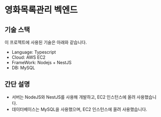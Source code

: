 # 영화목록관리 벡엔드

## 기술 스택

이 프로젝트에 사용된 기술은 아래와 같습니다.

- Language: Typescript
- Cloud: AWS EC2
- FrameWork: Nodejs + NestJS
- DB: MySQL

## 간단 설명

- 서버는 NodeJS와 NestJS를 사용해 개발하고, EC2 인스턴스에 올려 사용했습니다.
- 데이터베이스는 MySQL을 사용했으며, EC2 인스턴스에 올려 사용했습니다.
